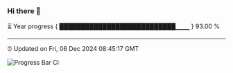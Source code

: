 ### Hi there 👋

⏳ Year progress { ███████████████████████████▁▁▁ } 93.00 %

---

⏰ Updated on Fri, 06 Dec 2024 08:45:17 GMT

![Progress Bar CI](https://github.com/IshwaranRudhara/GIT-ACTION/workflows/Progress%20Bar%20CI/badge.svg)
